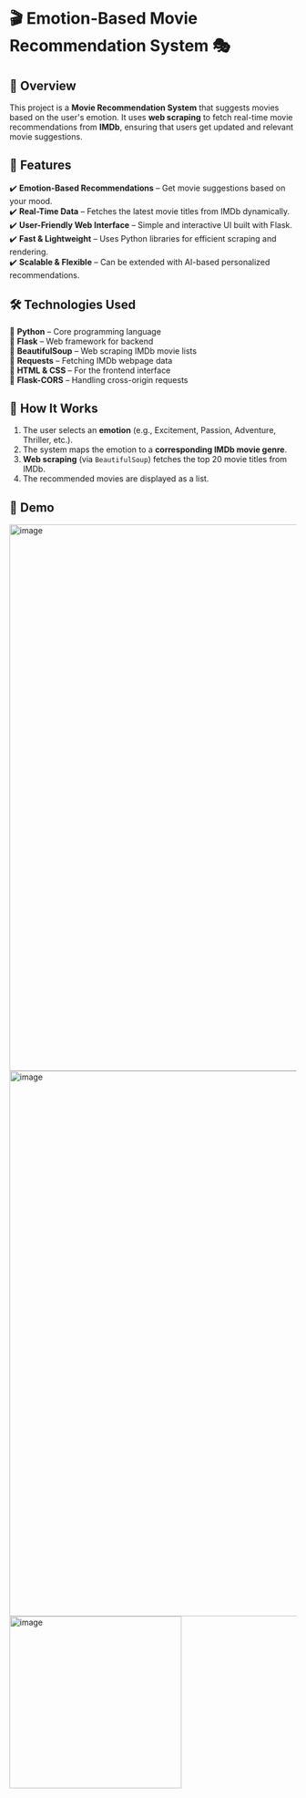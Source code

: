 # 🎬 Emotion-Based Movie Recommendation System 🎭  

## 🚀 Overview  
This project is a **Movie Recommendation System** that suggests movies based on the user's emotion. It uses **web scraping** to fetch real-time movie recommendations from **IMDb**, ensuring that users get updated and relevant movie suggestions.  

## 🌟 Features  
✔️ **Emotion-Based Recommendations** – Get movie suggestions based on your mood.  
✔️ **Real-Time Data** – Fetches the latest movie titles from IMDb dynamically.  
✔️ **User-Friendly Web Interface** – Simple and interactive UI built with Flask.  
✔️ **Fast & Lightweight** – Uses Python libraries for efficient scraping and rendering.  
✔️ **Scalable & Flexible** – Can be extended with AI-based personalized recommendations.  

## 🛠️ Technologies Used  
🔹 **Python** – Core programming language  
🔹 **Flask** – Web framework for backend  
🔹 **BeautifulSoup** – Web scraping IMDb movie lists  
🔹 **Requests** – Fetching IMDb webpage data  
🔹 **HTML & CSS** – For the frontend interface  
🔹 **Flask-CORS** – Handling cross-origin requests  

## 📌 How It Works  
1. The user selects an **emotion** (e.g., Excitement, Passion, Adventure, Thriller, etc.).  
2. The system maps the emotion to a **corresponding IMDb movie genre**.  
3. **Web scraping** (via `BeautifulSoup`) fetches the top 20 movie titles from IMDb.  
4. The recommended movies are displayed as a list.  

## 🎥 Demo 
<img width="959" alt="image" src="https://github.com/user-attachments/assets/1dc2ec95-b52b-43f7-939e-3af0c96f060c" />
<img width="957" alt="image" src="https://github.com/user-attachments/assets/324e306b-e94c-4b1d-bf2f-90ae7f5c1cd6" />
<img width="302" alt="image" src="https://github.com/user-attachments/assets/f85839fd-b6e6-46fb-b38d-7a058b70b5d9" />


